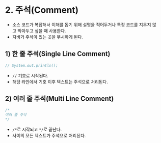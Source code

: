 # 2. 주석(Comment)
- 소스 코드가 복잡해서 이해를 돕기 위해 설명을 적어두거나 특정 코드를 지우지 않고 막아두고 싶을 때 사용한다.
- 자바가 주석이 있는 곳을 무시하게 된다.
## 1) 한 줄 주석(Single Line Comment)
```java
// System.out.println();
```
- `//` 기호로 시작된다.
- 해당 라인에서 기호 이후 텍스트는 주석으로 처리된다.

## 2) 여러 줄 주석(Multi Line Comment)
```java
/*
여러 줄 주석
*/
```
- `/*`로 시작되고 `*/`로 끝난다.
- 사이의 모든 텍스트가 주석으로 처리된다.